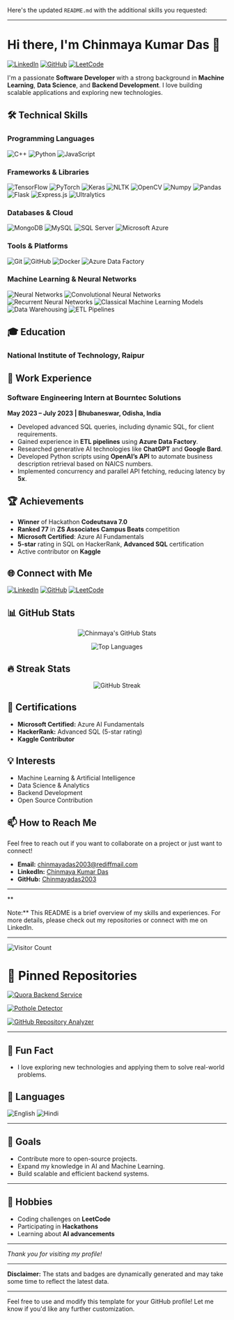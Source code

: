Here's the updated `README.md` with the additional skills you requested:

---

# Hi there, I'm **Chinmaya Kumar Das** 👋

[![LinkedIn](https://img.shields.io/badge/LinkedIn-Chinmaya%20Kumar%20Das-blue?style=flat&logo=linkedin)](https://linkedin.com/in/chinmaya-kumar-das-223bb5187)
[![GitHub](https://img.shields.io/badge/GitHub-Chinmayadas2003-181717?style=flat&logo=github)](https://github.com/Chinmayadas2003)
[![LeetCode](https://img.shields.io/badge/LeetCode-Chinnmya__kumar__das-FFA116?style=flat&logo=leetcode&logoColor=black)](https://leetcode.com/u/Chinnmya_kumar_das/)

I'm a passionate **Software Developer** with a strong background in **Machine Learning**, **Data Science**, and **Backend Development**. I love building scalable applications and exploring new technologies.

## 🛠️ Technical Skills

### Programming Languages

![C++](https://img.shields.io/badge/C++-00599C?style=for-the-badge&logo=cplusplus&logoColor=white)
![Python](https://img.shields.io/badge/Python-3776AB?style=for-the-badge&logo=python&logoColor=white)
![JavaScript](https://img.shields.io/badge/JavaScript-F7DF1E?style=for-the-badge&logo=javascript&logoColor=black)

### Frameworks & Libraries

![TensorFlow](https://img.shields.io/badge/TensorFlow-FF6F00?style=for-the-badge&logo=tensorflow&logoColor=white)
![PyTorch](https://img.shields.io/badge/PyTorch-EE4C2C?style=for-the-badge&logo=pytorch&logoColor=white)
![Keras](https://img.shields.io/badge/Keras-D00000?style=for-the-badge&logo=keras&logoColor=white)
![NLTK](https://img.shields.io/badge/NLTK-0277BD?style=for-the-badge&logo=python&logoColor=white)
![OpenCV](https://img.shields.io/badge/OpenCV-5C3EE8?style=for-the-badge&logo=opencv&logoColor=white)
![Numpy](https://img.shields.io/badge/Numpy-013243?style=for-the-badge&logo=numpy&logoColor=white)
![Pandas](https://img.shields.io/badge/Pandas-150458?style=for-the-badge&logo=pandas&logoColor=white)
![Flask](https://img.shields.io/badge/Flask-000000?style=for-the-badge&logo=flask&logoColor=white)
![Express.js](https://img.shields.io/badge/Express.js-404D59?style=for-the-badge)
![Ultralytics](https://img.shields.io/badge/Ultralytics-000000?style=for-the-badge&logo=ultralytics&logoColor=white)

### Databases & Cloud

![MongoDB](https://img.shields.io/badge/MongoDB-47A248?style=for-the-badge&logo=mongodb&logoColor=white)
![MySQL](https://img.shields.io/badge/MySQL-4479A1?style=for-the-badge&logo=mysql&logoColor=white)
![SQL Server](https://img.shields.io/badge/SQL%20Server-CC2927?style=for-the-badge&logo=microsoft-sql-server&logoColor=white)
![Microsoft Azure](https://img.shields.io/badge/Microsoft%20Azure-0089D6?style=for-the-badge&logo=microsoft-azure&logoColor=white)

### Tools & Platforms

![Git](https://img.shields.io/badge/Git-F05032?style=for-the-badge&logo=git&logoColor=white)
![GitHub](https://img.shields.io/badge/GitHub-181717?style=for-the-badge&logo=github&logoColor=white)
![Docker](https://img.shields.io/badge/Docker-2496ED?style=for-the-badge&logo=docker&logoColor=white)
![Azure Data Factory](https://img.shields.io/badge/Azure%20Data%20Factory-0066B8?style=for-the-badge&logo=microsoft-azure&logoColor=white)

### Machine Learning & Neural Networks

![Neural Networks](https://img.shields.io/badge/Neural%20Networks-FF6F00?style=for-the-badge&logo=deep-learning&logoColor=white)
![Convolutional Neural Networks](https://img.shields.io/badge/CNNs-FF0000?style=for-the-badge&logo=deep-learning&logoColor=white)
![Recurrent Neural Networks](https://img.shields.io/badge/RNNs-0277BD?style=for-the-badge&logo=deep-learning&logoColor=white)
![Classical Machine Learning Models](https://img.shields.io/badge/Classical%20ML-007ACC?style=for-the-badge&logo=machine-learning&logoColor=white)
![Data Warehousing](https://img.shields.io/badge/Data%20Warehousing-FFB900?style=for-the-badge&logo=microsoft-access&logoColor=white)
![ETL Pipelines](https://img.shields.io/badge/ETL%20Pipelines-8C1515?style=for-the-badge&logo=apache-airflow&logoColor=white)

## 🎓 Education

### National Institute of Technology, Raipur



## 💼 Work Experience

### Software Engineering Intern at Bourntec Solutions

**May 2023 – July 2023 | Bhubaneswar, Odisha, India**

- Developed advanced SQL queries, including dynamic SQL, for client requirements.
- Gained experience in **ETL pipelines** using **Azure Data Factory**.
- Researched generative AI technologies like **ChatGPT** and **Google Bard**.
- Developed Python scripts using **OpenAI’s API** to automate business description retrieval based on NAICS numbers.
- Implemented concurrency and parallel API fetching, reducing latency by **5x**.

## 🏆 Achievements

- **Winner** of Hackathon **Codeutsava 7.0**
- **Ranked 77** in **ZS Associates Campus Beats** competition
- **Microsoft Certified**: Azure AI Fundamentals
- **5-star** rating in SQL on HackerRank, **Advanced SQL** certification
- Active contributor on **Kaggle**

## 🌐 Connect with Me

[![LinkedIn](https://img.shields.io/badge/LinkedIn-Chinmaya%20Kumar%20Das-blue?style=flat&logo=linkedin)](https://linkedin.com/in/chinmaya-kumar-das-223bb5187)
[![GitHub](https://img.shields.io/badge/GitHub-Chinmayadas2003-181717?style=flat&logo=github)](https://github.com/Chinmayadas2003)
[![LeetCode](https://img.shields.io/badge/LeetCode-Chinnmya__kumar__das-FFA116?style=flat&logo=leetcode&logoColor=black)](https://leetcode.com/u/Chinnmya_kumar_das/)

## 📊 GitHub Stats

<div align="center">

![Chinmaya's GitHub Stats](https://github-readme-stats.vercel.app/api?username=Chinmayadas2003&show_icons=true&theme=radical)

![Top Languages](https://github-readme-stats.vercel.app/api/top-langs/?username=Chinmayadas2003&layout=compact&theme=radical)

</div>

## 🔥 Streak Stats

<div align="center">

![GitHub Streak](https://github-readme-streak-stats.herokuapp.com/?user=Chinmayadas2003&theme=radical)

</div>

## 📝 Certifications

- **Microsoft Certified:** Azure AI Fundamentals
- **HackerRank:** Advanced SQL (5-star rating)
- **Kaggle Contributor**

## 💡 Interests

- Machine Learning & Artificial Intelligence
- Data Science & Analytics
- Backend Development
- Open Source Contribution

## 📫 How to Reach Me

Feel free to reach out if you want to collaborate on a project or just want to connect!

- **Email:** chinmayadas2003@rediffmail.com
- **LinkedIn:** [Chinmaya Kumar Das](https://linkedin.com/in/chinmaya-kumar-das-223bb5187)
- **GitHub:** [Chinmayadas2003](https://github.com/Chinmayadas2003)

---

**

Note:** This README is a brief overview of my skills and experiences. For more details, please check out my repositories or connect with me on LinkedIn.

---

![Visitor Count](https://komarev.com/ghpvc/?username=Chinmayadas2003&color=blueviolet)

# 📌 Pinned Repositories

[![Quora Backend Service](https://github-readme-stats.vercel.app/api/pin/?username=Chinmayadas2003&repo=Quora-backend&theme=radical)](https://github.com/Chinmayadas2003/Quora-backend)

[![Pothole Detector](https://github-readme-stats.vercel.app/api/pin/?username=Chinmayadas2003&repo=codeutsava7&theme=radical)](https://github.com/Chinmayadas2003/codeutsava7)

[![GitHub Repository Analyzer](https://github-readme-stats.vercel.app/api/pin/?username=Chinmayadas2003&repo=Github_repository_analyser&theme=radical)](https://github.com/Chinmayadas2003/Github_repository_analyser)

---

## 🤖 Fun Fact

- I love exploring new technologies and applying them to solve real-world problems.

## 💬 Languages

![English](https://img.shields.io/badge/English-Fluent-blue?style=for-the-badge)
![Hindi](https://img.shields.io/badge/Hindi-Native-orange?style=for-the-badge)

---

## 🎯 Goals

- Contribute more to open-source projects.
- Expand my knowledge in AI and Machine Learning.
- Build scalable and efficient backend systems.

---

## 🎨 Hobbies

- Coding challenges on **LeetCode**
- Participating in **Hackathons**
- Learning about **AI advancements**

---

*Thank you for visiting my profile!*

<!--
**Chinmayadas2003/Chinmayadas2003** is a ✨ _special_ ✨ repository because its `README.md` appears on your GitHub profile.
-->

---

**Disclaimer:** The stats and badges are dynamically generated and may take some time to reflect the latest data.

--- 

Feel free to use and modify this template for your GitHub profile! Let me know if you'd like any further customization.
